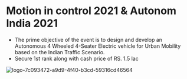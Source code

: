 # Motion in control 2021 & Autonom India 2021
- The prime objective of the event is to design and develop an Autonomous 4 Wheeled 4-Seater Electric vehicle for Urban Mobility based on the Indian Traffic Scenario. 
- Secure 1st rank along with cash price of RS. 1.5 lac

![logo-7c093472-a9d9-4f40-b3cd-59316cd46564](https://user-images.githubusercontent.com/91286534/196022076-a1aaeb6c-2ff1-4350-88b1-6b5f88c12622.jpeg)
